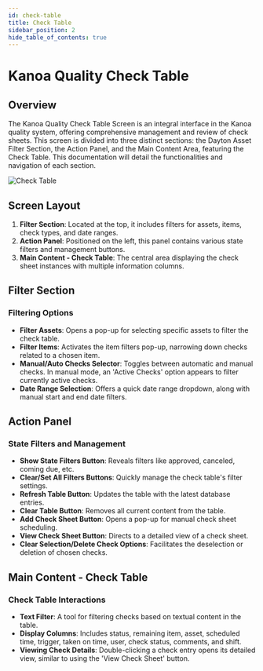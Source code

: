 ```yaml
---
id: check-table
title: Check Table
sidebar_position: 2
hide_table_of_contents: true
---
```

# Kanoa Quality Check Table

## Overview

The Kanoa Quality Check Table Screen is an integral interface in the Kanoa quality system, offering comprehensive management and review of check sheets. This screen is divided into three distinct sections: the Dayton Asset Filter Section, the Action Panel, and the Main Content Area, featuring the Check Table. This documentation will detail the functionalities and navigation of each section.

![Check Table](/img/quality-checks-check-table.png)

## Screen Layout

1. **Filter Section**: Located at the top, it includes filters for assets, items, check types, and date ranges.
2. **Action Panel**: Positioned on the left, this panel contains various state filters and management buttons.
3. **Main Content - Check Table**: The central area displaying the check sheet instances with multiple information columns.

## Filter Section

### Filtering Options
- **Filter Assets**: Opens a pop-up for selecting specific assets to filter the check table.
- **Filter Items**: Activates the item filters pop-up, narrowing down checks related to a chosen item.
- **Manual/Auto Checks Selector**: Toggles between automatic and manual checks. In manual mode, an 'Active Checks' option appears to filter currently active checks.
- **Date Range Selection**: Offers a quick date range dropdown, along with manual start and end date filters.

## Action Panel

### State Filters and Management
- **Show State Filters Button**: Reveals filters like approved, canceled, coming due, etc.
- **Clear/Set All Filters Buttons**: Quickly manage the check table's filter settings.
- **Refresh Table Button**: Updates the table with the latest database entries.
- **Clear Table Button**: Removes all current content from the table.
- **Add Check Sheet Button**: Opens a pop-up for manual check sheet scheduling.
- **View Check Sheet Button**: Directs to a detailed view of a check sheet.
- **Clear Selection/Delete Check Options**: Facilitates the deselection or deletion of chosen checks.

## Main Content - Check Table

### Check Table Interactions
- **Text Filter**: A tool for filtering checks based on textual content in the table.
- **Display Columns**: Includes status, remaining item, asset, scheduled time, trigger, taken on time, user, check status, comments, and shift.
- **Viewing Check Details**: Double-clicking a check entry opens its detailed view, similar to using the 'View Check Sheet' button.
